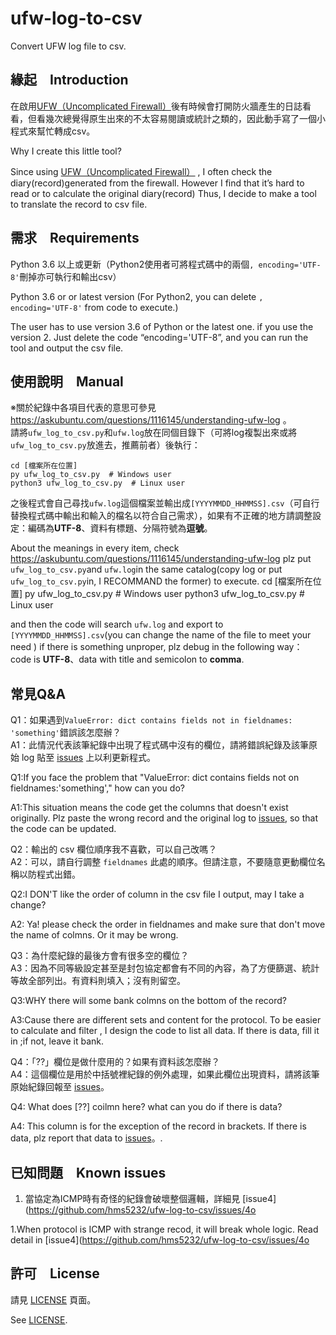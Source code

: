 # ufw-log-to-csv
Convert UFW log file to csv.

## 緣起　Introduction
在啟用[UFW（Uncomplicated Firewall）](https://zh.wikipedia.org/wiki/Uncomplicated_Firewall)後有時候會打開防火牆產生的日誌看看，但看幾次總覺得原生出來的不太容易閱讀或統計之類的，因此動手寫了一個小程式來幫忙轉成csv。

Why I create this little tool?

Since using [UFW（Uncomplicated Firewall）](https://zh.wikipedia.org/wiki/Uncomplicated_Firewall) , I often check the diary(record)generated from the firewall. 
However I find that it’s hard to read or to calculate the original diary(record)
Thus, I decide to make a tool to translate the record to csv file.

## 需求　Requirements
Python 3.6 以上或更新（Python2使用者可將程式碼中的兩個`, encoding='UTF-8'`刪掉亦可執行和輸出csv）
  
Python 3.6 or or latest version (For Python2, you can delete `, encoding='UTF-8'` from code to execute.)

The user has to use version 3.6 of Python or the latest one.
if you use the version 2.
Just delete the code “encoding='UTF-8”, and you can run  the tool and output the csv file.

## 使用說明　Manual
※關於紀錄中各項目代表的意思可參見 https://askubuntu.com/questions/1116145/understanding-ufw-log 。  
請將`ufw_log_to_csv.py`和`ufw.log`放在同個目錄下（可將log複製出來或將`ufw_log_to_csv.py`放進去，推薦前者）後執行：  

    cd [檔案所在位置]
    py ufw_log_to_csv.py  # Windows user
    python3 ufw_log_to_csv.py  # Linux user

之後程式會自己尋找`ufw.log`這個檔案並輸出成`[YYYYMMDD_HHMMSS].csv`（可自行替換程式碼中輸出和輸入的檔名以符合自己需求），如果有不正確的地方請調整設定：編碼為**UTF-8**、資料有標題、分隔符號為**逗號**。

About the meanings in every item, check https://askubuntu.com/questions/1116145/understanding-ufw-log 
  plz put `ufw_log_to_csv.py`and `ufw.log`in the same catalog(copy log or put `ufw_log_to_csv.py`in, I RECOMMAND the former) to execute.
    cd [檔案所在位置]
    py ufw_log_to_csv.py  # Windows user
    python3 ufw_log_to_csv.py  # Linux user

and then the code will search `ufw.log` and export to `[YYYYMMDD_HHMMSS].csv`(you can change the name of the file to meet your need )
if there is something unproper, plz debug in the following way： code is **UTF-8**、data with title and semicolon to **comma**.
## 常見Q&A
Q1：如果遇到`ValueError: dict contains fields not in fieldnames: 'something'`錯誤該怎麼辦？  
A1：此情況代表該筆紀錄中出現了程式碼中沒有的欄位，請將錯誤紀錄及該筆原始 log 貼至 [issues](https://github.com/hms5232/ufw-log-to-csv/issues) 上以利更新程式。

Q1:If you face the problem that "ValueError: dict contains fields not on fieldnames:'something'," how can you do?

A1:This situation means the code get the columns that doesn't exist originally. Plz paste the wrong record and the original log to [issues](https://github.com/hms5232/ufw-log-to-csv/issues), so that the code can be updated.

Q2：輸出的 csv 欄位順序我不喜歡，可以自己改嗎？  
A2：可以，請自行調整 `fieldnames` 此處的順序。但請注意，不要隨意更動欄位名稱以防程式出錯。

Q2:I DON'T like the order of column in the csv file I output, may I take a change? 

A2: Ya! please check the order in fieldnames and make sure that don't move the name of colmns. Or it may be wrong.

Q3：為什麼紀錄的最後方會有很多空的欄位？  
A3：因為不同等級設定甚至是封包協定都會有不同的內容，為了方便篩選、統計等故全部列出。有資料則填入；沒有則留空。

Q3:WHY there will some bank colmns on the bottom of the record?

A3:Cause there are different sets and content for the protocol. To be easier to calculate and filter , I design the code to list all data. 
If there is data, fill it in  ;if not, leave it bank.  

Q4：「??」欄位是做什麼用的？如果有資料該怎麼辦？  
A4：這個欄位是用於中括號裡紀錄的例外處理，如果此欄位出現資料，請將該筆原始紀錄回報至 [issues](https://github.com/hms5232/ufw-log-to-csv/issues)。

Q4: What does [??] coilmn here? what can you do if there is data?

A4: This column is for the exception of  the record in brackets. If there is data, plz report that data to [issues](https://github.com/hms5232/ufw-log-to-csv/issues)。.

## 已知問題　Known issues
1. 當協定為ICMP時有奇怪的紀錄會破壞整個邏輯，詳細見 [issue4](https://github.com/hms5232/ufw-log-to-csv/issues/4o

1.When protocol is ICMP with strange recod, it will break whole logic. Read detail in [issue4](https://github.com/hms5232/ufw-log-to-csv/issues/4o

## 許可　License
請見 [LICENSE](https://github.com/hms5232/ufw-log-to-csv/blob/master/LICENSE) 頁面。

See [LICENSE](https://github.com/hms5232/ufw-log-to-csv/blob/master/LICENSE).
